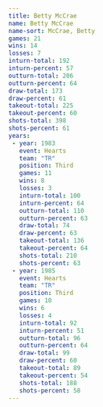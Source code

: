 ```yaml
---
title: Betty McCrae
name: Betty McCrae
name-sort: McCrae, Betty
games: 21
wins: 14
losses: 7
inturn-total: 192
inturn-percent: 57
outturn-total: 206
outturn-percent: 64
draw-total: 173
draw-percent: 61
takeout-total: 225
takeout-percent: 60
shots-total: 398
shots-percent: 61
years:
 - year: 1983
   event: Hearts
   team: "TR"
   position: Third
   games: 11
   wins: 8
   losses: 3
   inturn-total: 100
   inturn-percent: 64
   outturn-total: 110
   outturn-percent: 63
   draw-total: 74
   draw-percent: 63
   takeout-total: 136
   takeout-percent: 64
   shots-total: 210
   shots-percent: 63
 - year: 1985
   event: Hearts
   team: "TR"
   position: Third
   games: 10
   wins: 6
   losses: 4
   inturn-total: 92
   inturn-percent: 51
   outturn-total: 96
   outturn-percent: 64
   draw-total: 99
   draw-percent: 60
   takeout-total: 89
   takeout-percent: 54
   shots-total: 188
   shots-percent: 58
---
```

